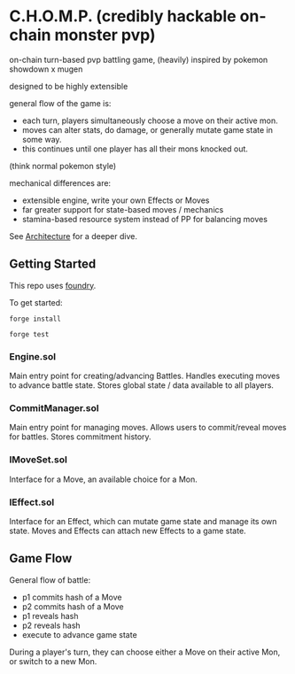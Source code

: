 # C.H.O.M.P. (credibly hackable on-chain monster pvp)

on-chain turn-based pvp battling game, (heavily) inspired by pokemon showdown x mugen

designed to be highly extensible

general flow of the game is: 
- each turn, players simultaneously choose a move on their active mon.
- moves can alter stats, do damage, or generally mutate game state in some way.
- this continues until one player has all their mons knocked out.

(think normal pokemon style)

mechanical differences are:
- extensible engine, write your own Effects or Moves
- far greater support for state-based moves / mechanics
- stamina-based resource system instead of PP for balancing moves

See [Architecture](ARCHITECTURE.md) for a deeper dive.

## Getting Started

This repo uses [foundry](https://book.getfoundry.sh/getting-started/installation).

To get started:

`forge install`

`forge test`

### Engine.sol
Main entry point for creating/advancing Battles.
Handles executing moves to advance battle state.
Stores global state / data available to all players.

### CommitManager.sol
Main entry point for managing moves.
Allows users to commit/reveal moves for battles.
Stores commitment history.

### IMoveSet.sol
Interface for a Move, an available choice for a Mon.

### IEffect.sol
Interface for an Effect, which can mutate game state and manage its own state. Moves and Effects can attach new Effects to a game state.

## Game Flow
General flow of battle:
- p1 commits hash of a Move
- p2 commits hash of a Move
- p1 reveals hash
- p2 reveals hash
- execute to advance game state

During a player's turn, they can choose either a Move on their active Mon, or switch to a new Mon.
